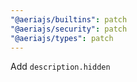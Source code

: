 ```yaml
---
"@aeriajs/builtins": patch
"@aeriajs/security": patch
"@aeriajs/types": patch
---
```


Add `description.hidden`
